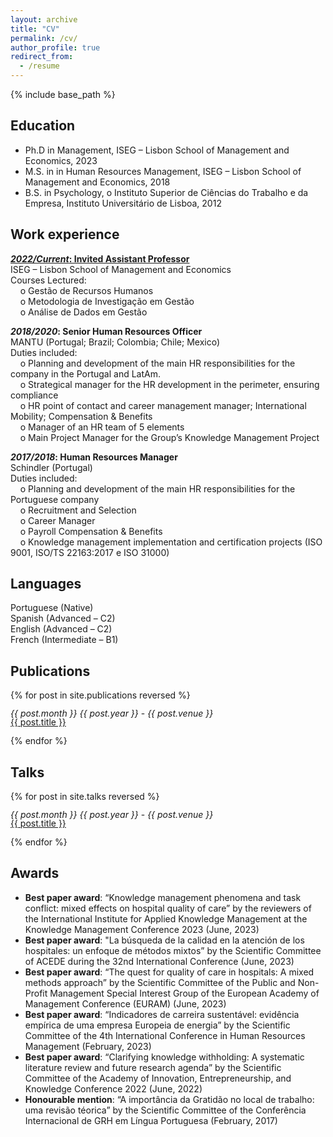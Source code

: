 ```yaml
---
layout: archive
title: "CV"
permalink: /cv/
author_profile: true
redirect_from:
  - /resume
---
```


{% include base_path %}

## Education

* Ph.D in Management, ISEG – Lisbon School of Management and Economics, 2023
* M.S. in in Human Resources Management, ISEG – Lisbon School of Management and Economics, 2018
* B.S. in Psychology, o	Instituto Superior de Ciências do Trabalho e da Empresa, Instituto Universitário de Lisboa, 2012

## Work experience
[***2022/Current*: Invited Assistant Professor**](../_teaching/2022-01-teaching.md)<br>
ISEG – Lisbon School of Management and Economics<br>
Courses Lectured:<br>
    o	Gestão de Recursos Humanos<br>
    o	Metodologia de Investigação em Gestão<br>
    o	Análise de Dados em Gestão<br>

***2018/2020*: Senior Human Resources Officer**<br>
MANTU (Portugal; Brazil; Colombia; Chile; Mexico)<br>
Duties included:<br>
    o	Planning and development of the main HR responsibilities for the company in the Portugal and LatAm.<br>
    o	Strategical manager for the HR development in the perimeter, ensuring compliance<br>
    o	HR point of contact and career management manager; International Mobility; Compensation & Benefits<br>
    o	Manager of an HR team of 5 elements<br>
    o	Main Project Manager for the Group’s Knowledge Management Project<br>

***2017/2018*: Human Resources Manager**<br>
Schindler (Portugal)<br>
Duties included:<br>
    o	Planning and development of the main HR responsibilities for the Portuguese company<br>
    o	Recruitment and Selection<br>
    o	Career Manager<br>
    o	Payroll Compensation & Benefits<br>
    o	Knowledge management implementation and certification projects (ISO 9001, ISO/TS 22163:2017 e ISO 31000)

## Languages
Portuguese (Native)<br>
Spanish (Advanced – C2)<br>
English (Advanced – C2)<br>
French (Intermediate – B1)<br>

## Publications
{% for post in site.publications reversed %}
<p style="line-height: 1;">
<em>{{ post.month }} {{ post.year }}</em> - <span style="font-style: italic;">{{ post.venue }}</span><br>
<a class="post-link" href="{{ post.permalink }}">{{ post.title }}</a><br>
</p>
{% endfor %}

## Talks
{% for post in site.talks reversed %}
<p style="line-height: 1;">
<em>{{ post.month }} {{ post.year }}</em> - <span style="font-style: italic;">{{ post.venue }}</span><br>
<a class="post-link" href="{{ post.permalink }}">{{ post.title }}</a><br>
</p>
{% endfor %}

## Awards
* **Best paper award**: “Knowledge management phenomena and task conflict: mixed effects on hospital quality of care” by the reviewers of the International Institute for Applied Knowledge Management at the Knowledge Management Conference 2023 (June, 2023)
* **Best paper award**: "La búsqueda de la calidad en la atención de los hospitales: un enfoque de métodos mixtos” by the Scientific Committee of ACEDE during the 32nd International Conference  (June, 2023)
* **Best paper award**: “The quest for quality of care in hospitals: A mixed methods approach” by the Scientific Committee of the Public and Non-Profit Management Special Interest Group of the European Academy of Management Conference (EURAM) (June, 2023)
* **Best paper award**: “Indicadores de carreira sustentável: evidência empírica de uma empresa Europeia de energia” by the Scientific Committee of the 4th International Conference in Human Resources Management (February, 2023) 
* **Best paper award**: “Clarifying knowledge withholding: A systematic literature review and future research agenda” by the Scientific Committee of the Academy of Innovation, Entrepreneurship, and Knowledge Conference 2022 (June, 2022) 
* **Honourable mention**: “A importância da Gratidão no local de trabalho: uma revisão téorica” by the Scientific Committee of the Conferência Internacional de GRH em Língua Portuguesa (February, 2017)